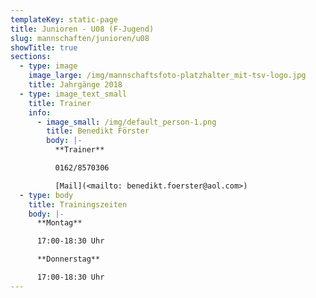 ```yaml
---
templateKey: static-page
title: Junioren - U08 (F-Jugend)
slug: mannschaften/junioren/u08
showTitle: true
sections:
  - type: image
    image_large: /img/mannschaftsfoto-platzhalter_mit-tsv-logo.jpg
    title: Jahrgänge 2018
  - type: image_text_small
    title: Trainer
    info:
      - image_small: /img/default_person-1.png
        title: Benedikt Förster
        body: |-
          **Trainer**

          0162/8570306

          [Mail](<mailto: benedikt.foerster@aol.com>)
  - type: body
    title: Trainingszeiten
    body: |-
      **Montag**

      17:00-18:30 Uhr

      **Donnerstag**

      17:00-18:30 Uhr
---
```

